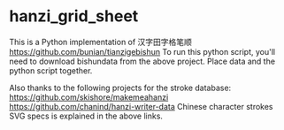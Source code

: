 # hanzi_grid_sheet
This is a Python implementation of 汉字田字格笔顺
https://github.com/bunian/tianzigebishun
To run this python script, you'll need to download bishundata from the above project.
Place data and the python script together.

Also thanks to the following projects for the stroke database:
https://github.com/skishore/makemeahanzi
https://github.com/chanind/hanzi-writer-data
Chinese character strokes SVG specs is explained in the above links.
